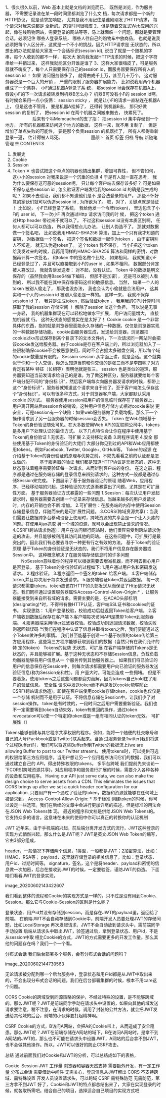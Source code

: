 1、很久很久以前，Web 基本上就是⽂档的浏览⽽已， 既然是浏览，作为服务器， 不需要记录谁在某⼀段时间⾥都浏览了什么⽂
档，每次请求都是⼀个新的HTTP协议， 就是请求加响应，  尤其是我不⽤记住是谁刚刚发了HTTP请求， 每个请求对我来说都是
全新的。这段时间很嗨⽪
2、但是随着交互式Web应⽤的兴起，像在线购物⽹站，需要登录的⽹站等等，⻢上就⾯临⼀个问题，那就是要管理会话，必须记住
哪些⼈登录系统， 哪些⼈往⾃⼰的购物⻋中放商品， 也就是说我必须把每个⼈区分开，这就是⼀个不⼩的挑战，因为HTTP请求是
⽆状态的，所以想出的办法就是给⼤家发⼀个会话标识(session id), 说⽩了就是⼀个随机的字串，每个⼈收到的都不⼀样，  每次⼤
家向我发起HTTP请求的时候，把这个字符串给⼀并捎过来， 这样我就能区分开谁是谁了
3、这样⼤家很嗨⽪了，可是服务器就不嗨⽪了，每个⼈只需要保存⾃⼰的session id，⽽服务器要保存所有⼈的session id ！ 如果
访问服务器多了， 就得由成千上万，甚⾄⼏⼗万个。
这对服务器说是⼀个巨⼤的开销 ， 严重的限制了服务器扩展能⼒， ⽐如说我⽤两个机器组成了⼀个集群， ⼩F通过机器A登录了系
统， 那session id会保存在机器A上， 假设⼩F的下⼀次请求被转发到机器B怎么办？  机器B可没有⼩F的 session id啊。
有时候会采⽤⼀点⼩伎俩： session sticky ， 就是让⼩F的请求⼀直粘连在机器A上， 但是这也不管⽤， 要是机器A挂掉了， 还得转
到机器B去。
那只好做session 的复制了， 把session id 在两个机器之间搬来搬去， 快累死了。
　　　　　　
后来有个叫Memcached的⽀了招： 把session id 集中存储到⼀个地⽅， 所有的机器都来访问这个地⽅的数据， 这样⼀来，就不⽤
复制了， 但是增加了单点失败的可能性， 要是那个负责session 的机器挂了，  所有⼈都得重新登录⼀遍， 估计得被⼈骂死。
　　　　　　
墨颜⼂ ⾸⻚ 标签 归档 导航 新随笔 管理
☲ CONTENTS
1. 发展史
2. Cookie
3. Session
4. Token
✕
也尝试把这个单点的机器也搞出集群，增加可靠性， 但不管如何， 这⼩⼩的session 对我来说是⼀个沉重的负担
4 于是有⼈就⼀直在思考， 我为什么要保存这可恶的session呢， 只让每个客户端去保存该多好？
可是如果不保存这些session id , 怎么验证客户端发给我的session id 的确是我⽣成的呢？  如果不去验证，我们都不知道他们是不
是合法登录的⽤户， 那些不怀好意的家伙们就可以伪造session id , 为所欲为了。
嗯，对了，关键点就是验证 ！
⽐如说， ⼩F已经登录了系统， 我给他发⼀个令牌(token)， ⾥边包含了⼩F的 user id， 下⼀次⼩F 再次通过Http 请求访问我的时
候， 把这个token 通过Http header 带过来不就可以了。
不过这和session id没有本质区别啊， 任何⼈都可以可以伪造，  所以我得想点⼉办法， 让别⼈伪造不了。
那就对数据做⼀个签名吧， ⽐如说我⽤HMAC-SHA256 算法，加上⼀个只有我才知道的密钥，  对数据做⼀个签名， 把这个签名和数据⼀起作为token ， 由于密钥别⼈不知道， 就⽆法伪造token了。
这个token 我不保存， 当⼩F把这个token 给我发过来的时候，我再⽤同样的HMAC-SHA256 算法和同样的密钥，对数据再计算⼀次签名， 和token 中的签名做个⽐较， 如果相同， 我就知道⼩F已经登录过了，并且可以直接取到⼩F的user id , 如果不相同， 数据部分肯定被⼈篡改过， 我就告诉发送者： 对不起，没有认证。
Token 中的数据是明⽂保存的（虽然我会⽤Base64做下编码， 但那不是加密）， 还是可以被别⼈看到的， 所以我不能在其中保存像密码这样的敏感信息。
当然， 如果⼀个⼈的token 被别⼈偷⾛了， 那我也没办法， 我也会认为⼩偷就是合法⽤户， 这其实和⼀个⼈的session id 被别⼈偷⾛是⼀样的。
这样⼀来， 我就不保存session id 了， 我只是⽣成token , 然后验证token ， 我⽤我的CPU计算时间获取了我的session 存储空间
！
解除了session id这个负担， 可以说是⽆事⼀身轻， 我的机器集群现在可以轻松地做⽔平扩展， ⽤户访问量增⼤， 直接加机器就
⾏。 这种⽆状态的感觉实在是太好了！
Cookie
cookie 是⼀个⾮常具体的东⻄，指的就是浏览器⾥⾯能永久存储的⼀种数据，仅仅是浏览器实现的⼀种数据存储功能。
cookie由服务器⽣成，发送给浏览器，浏览器把cookie以kv形式保存到某个⽬录下的⽂本⽂件内，下⼀次请求同⼀⽹站时会把该cookie发送给服务器。由于cookie是存在客户端上的，所以浏览器加⼊了⼀些限制确保cookie不会被恶意使⽤，同时不会占据太多磁盘空间，所以每个域的cookie数量是有限的。
Session
session 从字⾯上讲，就是会话。这个就类似于你和⼀个⼈交谈，你怎么知道当前和你交谈的是张三⽽不是李四呢？对⽅肯定有某种
特征（⻓相等）表明他就是张三。
session 也是类似的道理，服务器要知道当前发请求给⾃⼰的是谁。为了做这种区分，服务器就要给每个客户端分配不同的“身份标
识”，然后客户端每次向服务器发请求的时候，都带上这个“身份标识”，服务器就知道这个请求来⾃于谁了。⾄于客户端怎么保存这个“身份标识”，可以有很多种⽅式，对于浏览器客户端，⼤家都默认采⽤ cookie 的⽅式。
服务器使⽤session把⽤户的信息临时保存在了服务器上，⽤户离开⽹站后session会被销毁。这种⽤户信息存储⽅式相对cookie来说
更安全，可是session有⼀个缺陷：如果web服务器做了负载均衡，那么下⼀个操作请求到了另⼀台服务器的时候session会丢失。
Token
在Web领域基于Token的身份验证随处可⻅。在⼤多数使⽤Web API的互联⽹公司中，tokens 是多⽤户下处理认证的最佳⽅式。
以下⼏点特性会让你在程序中使⽤基于Token的身份验证
1.⽆状态、可扩展
2.⽀持移动设备
3.跨程序调⽤
4.安全
那些使⽤基于Token的身份验证的⼤佬们
⼤部分你⻅到过的API和Web应⽤都使⽤tokens。例如Facebook, Twitter, Google+, GitHub等。
Token的起源
在介绍基于Token的身份验证的原理与优势之前，不妨先看看之前的认证都是怎么做的。
　　基于服务器的验证
我们都是知道HTTP协议是⽆状态的，这种⽆状态意味着程序需要验证每⼀次请求，从⽽辨别客户端的身份。
在这之前，程序都是通过在服务端存储的登录信息来辨别请求的。这种⽅式⼀般都是通过存储Session来完成。
下图展示了基于服务器验证的原理
随着Web，应⽤程序，已经移动端的兴起，这种验证的⽅式逐渐暴露出了问题。尤其是在可扩展性⽅⾯。
基于服务器验证⽅式暴露的⼀些问题
1.Seesion：每次认证⽤户发起请求时，服务器需要去创建⼀个记录来存储信息。当越来越多的⽤户发请求时，内存的开销也会不断
增加。
2.可扩展性：在服务端的内存中使⽤Seesion存储登录信息，伴随⽽来的是可扩展性问题。
3.CORS(跨域资源共享)：当我们需要让数据跨多台移动设备上使⽤时，跨域资源的共享会是⼀个让⼈头疼的问题。在使⽤Ajax抓取
另⼀个域的资源，就可以会出现禁⽌请求的情况。
4.CSRF(跨站请求伪造)：⽤户在访问银⾏⽹站时，他们很容易受到跨站请求伪造的攻击，并且能够被利⽤其访问其他的⽹站。
在这些问题中，可扩展⾏是最突出的。因此我们有必要去寻求⼀种更有⾏之有效的⽅法。
基于Token的验证原理
基于Token的身份验证是⽆状态的，我们不将⽤户信息存在服务器或Session中。
这种概念解决了在服务端存储信息时的许多问题
　　NoSession意味着你的程序可以根据需要去增减机器，⽽不⽤去担⼼⽤户是否登录。
基于Token的身份验证的过程如下:
1.⽤户通过⽤户名和密码发送请求。
2.程序验证。
3.程序返回⼀个签名的token 给客户端。
4.客户端储存token,并且每次⽤于每次发送请求。
5.服务端验证token并返回数据。
每⼀次请求都需要token。token应该在HTTP的头部发送从⽽保证了Http请求⽆状态。我们同样通过设置服务器属性Access-Control-Allow-Origin:* ，让服务器能接受到来⾃所有域的请求。需要主要的是，在ACAO头部标明(designating)*时，不得带有像HTTP认证，客户端SSL证书和cookies的证书。
实现思路：
1.⽤户登录校验，校验成功后就返回Token给客户端。
2.客户端收到数据后保存在客户端
3.客户端每次访问API是携带Token到服务器端。
4.服务器端采⽤filter过滤器校验。校验成功则返回请求数据，校验失败则返回错误码
当我们在程序中认证了信息并取得token之后，我们便能通过这个Token做许多的事情。
我们甚⾄能基于创建⼀个基于权限的token传给第三⽅应⽤程序，这些第三⽅程序能够获取到我们的数据（当然只有在我们允许的特
定的token）
Tokens的优势
⽆状态、可扩展
在客户端存储的Tokens是⽆状态的，并且能够被扩展。基于这种⽆状态和不存储Session信息，负载负载均衡器能够将⽤户信息从⼀
个服务传到其他服务器上。
如果我们将已验证的⽤户的信息保存在Session中，则每次请求都需要⽤户向已验证的服务器发送验证信息(称为Session亲和性)。⽤
户量⼤时，可能会造成
⼀些拥堵。
但是不要着急。使⽤tokens之后这些问题都迎刃⽽解，因为tokens⾃⼰hold住了⽤户的验证信息。
安全性
请求中发送token⽽不再是发送cookie能够防⽌CSRF(跨站请求伪造)。即使在客户端使⽤cookie存储token，cookie也仅仅是⼀个存储
机制⽽不是⽤于认证。不将信息存储在Session中，让我们少了对session操作。
token是有时效的，⼀段时间之后⽤户需要重新验证。我们也不⼀定需要等到token⾃动失效，token有撤回的操作，通过token
revocataion可以使⼀个特定的token或是⼀组有相同认证的token⽆效。
可扩展性（）


Tokens能够创建与其它程序共享权限的程序。例如，能将⼀个随便的社交帐号和⾃⼰的⼤号(Fackbook或是Twitter)联系起来。当通
过服务登录Twitter(我们将这个过程Buffer)时，我们可以将这些Buffer附到Twitter的数据流上(we are allowing Buffer to post to our
Twitter stream)。
使⽤tokens时，可以提供可选的权限给第三⽅应⽤程序。当⽤户想让另⼀个应⽤程序访问它们的数据，我们可以通过建⽴⾃⼰的
API，得出特殊权限的tokens。
多平台跨域
我们提前先来谈论⼀下CORS(跨域资源共享)，对应⽤程序和服务进⾏扩展的时候，需要介⼊各种各种的设备和应⽤程序。
Having our API just serve data, we can also make the design choice to serve assets from a CDN. This eliminates the issues that
CORS brings up after we set a quick header configuration for our application.
只要⽤户有⼀个通过了验证的token，数据和资源就能够在任何域上被请求到。
 Access-Control-Allow-Origin: *
基于标准
创建token的时候，你可以设定⼀些选项。我们在后续的⽂章中会进⾏更加详尽的描述，但是标准的⽤法会在JSON Web Tokens体
现。
最近的程序和⽂档是供给JSON Web Tokens的。它⽀持众多的语⾔。这意味在未来的使⽤中你可以真正的转换你的认证机制

JWT
近年来，由于手机端的兴起，前后端分离开发方式的流行，JWT这种登录的实现方式悄然兴起，那么什么是JWT呢？JWT是英文JSON Web Token的缩写，它由3部分组成，

header，一般情况下存储两个信息，1类型，一般都是JWT；2加密算法，比如：HMAC、RSA等；
payload，这里就存储登录的相关信息了，比如：登录状态、用户id、过期时间等。
signature，签名，这个是将header、payload和密钥的信息做一次加密，后台在接收到JWT的时候，一定要验签，谨防JWT的伪造。
下面咱们看看JWT的登录实现，

image_20200602143422607

我们看到整体的流程和Cookie的实现方式是一样的，只不过是没有用到Cookie、Session。那么它与Cookie-Session的区别是什么呢？

登录状态、用户id并没有存储到session，而是存在JWT的payload里，返回给了前端。
在前端JWT不会自动存储到Cookie中，前端开发人员要处理JWT的存储问题，比如LocalStorage
再次发起请求，JWT不会自动放到请求头中，需前端同学手动设置
后端从请求头中取出JWT，验签通过后，拿到登录状态、用户id，不是从session中取
相比Cookie的方式，JWT的方式需要更多的开发工作量。那么其他的问题存在吗？我们一个一个看。

分布式会话
我们后台部署多个服务，会有分布式会话的问题吗？

image_20200602144730563

无论请求被分配到哪一个后台服务中，登录状态和用户id都是从JWT中取出来的，不会出现分布式会话的问题。我们在后台部署集群的时候，根本不用care这个问题。

CORS
Cookie的跨域受到同源策略的保护，不经过特殊的设置，是不能够跨域的。那么JWT呢？JWT是前端同学手动在请求头中设置的，如果向其他的域发送请求要注意，稍不注意，在请求的时候，调用了封装的公共方法，就会把JWT发送给其他域的后台，前端的小伙伴要打起精神啊。

CSRF
Cookie的方式，B访问A网站，会把A的Cookie带上，从而造成了安全隐患。那么JWT呢？JWT在前端存储在A网站的域下，B在访问A网站时，是拿不到A网站的JWT的，那么也不可能在请求头中设置JWT，A网站的后台拿不到JWT，也不会做其他操作。所以，JWT可以很好的防止CSRF攻击。

总结
通过前面我们对Cookie和JWT的分析，可以总结成如下的表格，

Cookie-Session	JWT
工作量	浏览器和容器天然支持	需要额外开发，有一定工作量
分布式会话	需要借助中间件	无需关心，登录信息从JWT解出
CORS	不支持跨域、需特殊设置	开发人员设置请求头，可以跨域
CSRF	需特殊防范	无需防范，第三方拿不到JWT
好了，Cookie和JWT的特点都总结出来了，大家在实现登录的时候，就各取所需吧。结合自己的项目，选择适合自己项目的实现方式吧